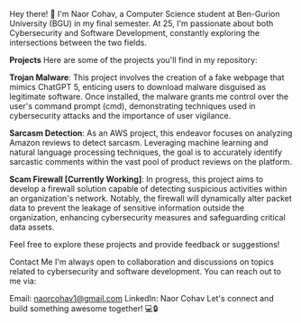 Hey there! 👋 I'm Naor Cohav, a Computer Science student at Ben-Gurion University (BGU) in my final semester. 
At 25, I'm passionate about both Cybersecurity and Software Development, constantly exploring the intersections between the two fields.

**Projects**
Here are some of the projects you'll find in my repository:

**Trojan Malware**: This project involves the creation of a fake webpage that mimics ChatGPT 5, enticing users to download malware disguised as legitimate software. Once installed, the malware grants me control over the user's command prompt (cmd), demonstrating techniques used in cybersecurity attacks and the importance of user vigilance.

**Sarcasm Detection**: As an AWS project, this endeavor focuses on analyzing Amazon reviews to detect sarcasm. Leveraging machine learning and natural language processing techniques, the goal is to accurately identify sarcastic comments within the vast pool of product reviews on the platform.

**Scam Firewall [Currently Working]**: In progress, this project aims to develop a firewall solution capable of detecting suspicious activities within an organization's network. Notably, the firewall will dynamically alter packet data to prevent the leakage of sensitive information outside the organization, enhancing cybersecurity measures and safeguarding critical data assets.

Feel free to explore these projects and provide feedback or suggestions!

Contact Me
I'm always open to collaboration and discussions on topics related to cybersecurity and software development. You can reach out to me via:

Email: naorcohav1@gmail.com
LinkedIn: Naor Cohav
Let's connect and build something awesome together! 💻🔒

